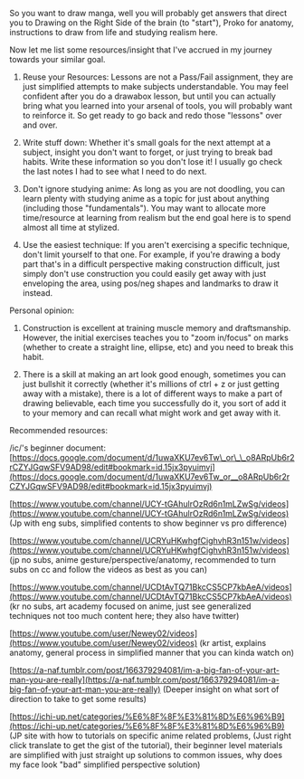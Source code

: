 So you want to draw manga, well you will probably get answers that direct you to Drawing on the Right Side of the brain (to "start"), Proko for anatomy, instructions to draw from life and studying realism here.

Now let me list some resources/insight that I've accrued in my journey towards your similar goal.

1.  Reuse your Resources: Lessons are not a Pass/Fail assignment, they are just simplified attempts to make subjects understandable. You may feel confident after you do a drawabox lesson, but until you can actually bring what you learned into your arsenal of tools, you will probably want to reinforce it. So get ready to go back and redo those "lessons" over and over.
    
2.  Write stuff down: Whether it's small goals for the next attempt at a subject, insight you don't want to forget, or just trying to break bad habits. Write these information so you don't lose it! I usually go check the last notes I had to see what I need to do next.
    
3.  Don't ignore studying anime: As long as you are not doodling, you can learn plenty with studying anime as a topic for just about anything (including those "fundamentals"). You may want to allocate more time/resource at learning from realism but the end goal here is to spend almost all time at stylized.
    
4.  Use the easiest technique: If you aren't exercising a specific technique, don't limit yourself to that one. For example, if you're drawing a body part that's in a difficult perspective making construction difficult, just simply don't use construction you could easily get away with just enveloping the area, using pos/neg shapes and landmarks to draw it instead.
    

Personal opinion:

1.  Construction is excellent at training muscle memory and draftsmanship. However, the initial exercises teaches you to "zoom in/focus" on marks (whether to create a straight line, ellipse, etc) and you need to break this habit.
    
2.  There is a skill at making an art look good enough, sometimes you can just bullshit it correctly (whether it's millions of ctrl + z or just getting away with a mistake), there is a lot of different ways to make a part of drawing believable, each time you successfully do it, you sort of add it to your memory and can recall what might work and get away with it.
    

Recommended resources:

/ic/'s beginner document: [https://docs.google.com/document/d/1uwaXKU7ev6Tw\_or\_\_o8ARpUb6r2rCZYJGqwSFV9AD98/edit#bookmark=id.15jx3pyuimvj](https://docs.google.com/document/d/1uwaXKU7ev6Tw_or__o8ARpUb6r2rCZYJGqwSFV9AD98/edit#bookmark=id.15jx3pyuimvj)

[https://www.youtube.com/channel/UCY-tGAhulrOzRd6n1mLZwSg/videos](https://www.youtube.com/channel/UCY-tGAhulrOzRd6n1mLZwSg/videos) (Jp with eng subs, simplified contents to show beginner vs pro difference)

[https://www.youtube.com/channel/UCRYuHKwhgfCighvhR3n151w/videos](https://www.youtube.com/channel/UCRYuHKwhgfCighvhR3n151w/videos) (jp no subs, anime gesture/perspective/anatomy, recommended to turn subs on cc and follow the videos as best as you can)

[https://www.youtube.com/channel/UCDtAvTQ71BkcCS5CP7kbAeA/videos](https://www.youtube.com/channel/UCDtAvTQ71BkcCS5CP7kbAeA/videos) (kr no subs, art academy focused on anime, just see generalized techniques not too much content here; they also have twitter)

[https://www.youtube.com/user/Newey02/videos](https://www.youtube.com/user/Newey02/videos) (kr artist, explains anatomy, general process in simplified manner that you can kinda watch on)

[https://a-naf.tumblr.com/post/166379294081/im-a-big-fan-of-your-art-man-you-are-really](https://a-naf.tumblr.com/post/166379294081/im-a-big-fan-of-your-art-man-you-are-really) (Deeper insight on what sort of direction to take to get some results)

[https://ichi-up.net/categories/%E6%8F%8F%E3%81%8D%E6%96%B9](https://ichi-up.net/categories/%E6%8F%8F%E3%81%8D%E6%96%B9) (JP site with how to tutorials on specific anime related problems, (Just right click translate to get the gist of the tutorial), their beginner level materials are simplified with just straight up solutions to common issues, why does my face look "bad" simplified perspective solution)